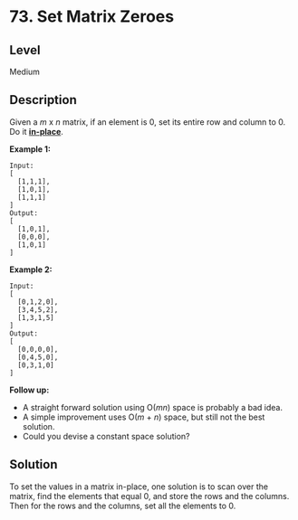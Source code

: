 # 73. Set Matrix Zeroes
## Level
Medium

## Description
Given a *m* x *n* matrix, if an element is 0, set its entire row and column to 0. Do it **[in-place](https://en.wikipedia.org/wiki/In-place_algorithm)**.

**Example 1:**
```
Input: 
[
  [1,1,1],
  [1,0,1],
  [1,1,1]
]
Output: 
[
  [1,0,1],
  [0,0,0],
  [1,0,1]
]
```
**Example 2:**
```
Input: 
[
  [0,1,2,0],
  [3,4,5,2],
  [1,3,1,5]
]
Output: 
[
  [0,0,0,0],
  [0,4,5,0],
  [0,3,1,0]
]
```

**Follow up:**

* A straight forward solution using O(*mn*) space is probably a bad idea.
* A simple improvement uses O(*m* + *n*) space, but still not the best solution.
* Could you devise a constant space solution?

## Solution
To set the values in a matrix in-place, one solution is to scan over the matrix, find the elements that equal 0, and store the rows and the columns. Then for the rows and the columns, set all the elements to 0.
